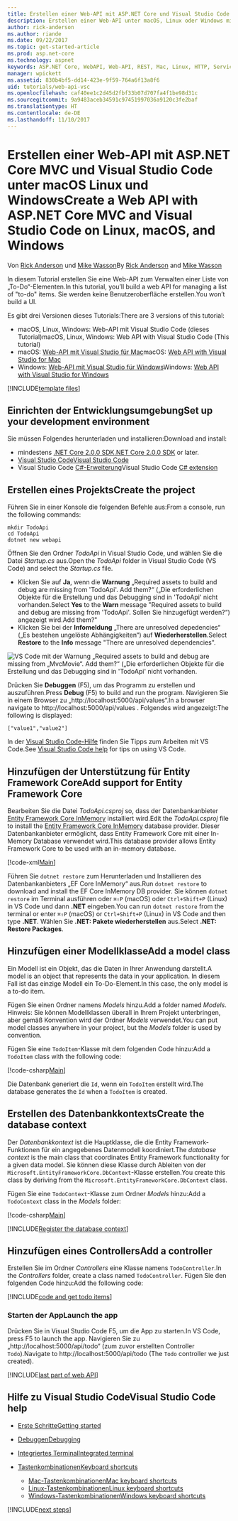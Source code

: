 ```yaml
---
title: Erstellen einer Web-API mit ASP.NET Core und Visual Studio Code
description: Erstellen einer Web-API unter macOS, Linux oder Windows mit ASP.NET Core MVC und Visual Studio Code
author: rick-anderson
ms.author: riande
ms.date: 09/22/2017
ms.topic: get-started-article
ms.prod: asp.net-core
ms.technology: aspnet
keywords: ASP.NET Core, WebAPI, Web-API, REST, Mac, Linux, HTTP, Service, HTTP-Dienst, VS Code
manager: wpickett
ms.assetid: 830b4bf5-dd14-423e-9f59-764a6f13a8f6
uid: tutorials/web-api-vsc
ms.openlocfilehash: caf40ee1c2d45d2fbf33b07d707fa4f1be98d31c
ms.sourcegitcommit: 9a9483aceb34591c97451997036a9120c3fe2baf
ms.translationtype: HT
ms.contentlocale: de-DE
ms.lasthandoff: 11/10/2017
---
```

# <a name="create-a-web-api-with-aspnet-core-mvc-and-visual-studio-code-on-linux-macos-and-windows"></a><span data-ttu-id="c2bb3-104">Erstellen einer Web-API mit ASP.NET Core MVC und Visual Studio Code unter macOS Linux und Windows</span><span class="sxs-lookup"><span data-stu-id="c2bb3-104">Create a Web API with ASP.NET Core MVC and Visual Studio Code on Linux, macOS, and Windows</span></span>

<span data-ttu-id="c2bb3-105">Von [Rick Anderson](https://twitter.com/RickAndMSFT) und [Mike Wasson](https://github.com/mikewasson)</span><span class="sxs-lookup"><span data-stu-id="c2bb3-105">By [Rick Anderson](https://twitter.com/RickAndMSFT) and [Mike Wasson](https://github.com/mikewasson)</span></span>

<span data-ttu-id="c2bb3-106">In diesem Tutorial erstellen Sie eine Web-API zum Verwalten einer Liste von „To-Do“-Elementen.</span><span class="sxs-lookup"><span data-stu-id="c2bb3-106">In this tutorial, you’ll build a web API for managing a list of "to-do" items.</span></span> <span data-ttu-id="c2bb3-107">Sie werden keine Benutzeroberfläche erstellen.</span><span class="sxs-lookup"><span data-stu-id="c2bb3-107">You won’t build a UI.</span></span>

<span data-ttu-id="c2bb3-108">Es gibt drei Versionen dieses Tutorials:</span><span class="sxs-lookup"><span data-stu-id="c2bb3-108">There are 3 versions of this tutorial:</span></span>

* <span data-ttu-id="c2bb3-109">macOS, Linux, Windows: Web-API mit Visual Studio Code (dieses Tutorial)</span><span class="sxs-lookup"><span data-stu-id="c2bb3-109">macOS, Linux, Windows: Web API with Visual Studio Code (This tutorial)</span></span>
* <span data-ttu-id="c2bb3-110">macOS: [Web-API mit Visual Studio für Mac](xref:tutorials/first-web-api-mac)</span><span class="sxs-lookup"><span data-stu-id="c2bb3-110">macOS: [Web API with Visual Studio for Mac](xref:tutorials/first-web-api-mac)</span></span>
* <span data-ttu-id="c2bb3-111">Windows: [Web-API mit Visual Studio für Windows](xref:tutorials/first-web-api)</span><span class="sxs-lookup"><span data-stu-id="c2bb3-111">Windows: [Web API with Visual Studio for Windows](xref:tutorials/first-web-api)</span></span>

<!-- WARNING: The code AND images in this doc are used by uid: tutorials/web-api-vsc, tutorials/first-web-api-mac and tutorials/first-web-api. If you change any code/images in this tutorial, update uid: tutorials/web-api-vsc -->

[!INCLUDE[template files](../includes/webApi/intro.md)]

## <a name="set-up-your-development-environment"></a><span data-ttu-id="c2bb3-112">Einrichten der Entwicklungsumgebung</span><span class="sxs-lookup"><span data-stu-id="c2bb3-112">Set up your development environment</span></span>

<span data-ttu-id="c2bb3-113">Sie müssen Folgendes herunterladen und installieren:</span><span class="sxs-lookup"><span data-stu-id="c2bb3-113">Download and install:</span></span>
- <span data-ttu-id="c2bb3-114">mindestens [.NET Core 2.0.0 SDK](https://www.microsoft.com/net/core)</span><span class="sxs-lookup"><span data-stu-id="c2bb3-114">[.NET Core 2.0.0 SDK](https://www.microsoft.com/net/core) or later.</span></span>
- [<span data-ttu-id="c2bb3-115">Visual Studio Code</span><span class="sxs-lookup"><span data-stu-id="c2bb3-115">Visual Studio Code</span></span>](https://code.visualstudio.com)
- <span data-ttu-id="c2bb3-116">Visual Studio Code [C#-Erweiterung](https://marketplace.visualstudio.com/items?itemName=ms-vscode.csharp)</span><span class="sxs-lookup"><span data-stu-id="c2bb3-116">Visual Studio Code [C# extension](https://marketplace.visualstudio.com/items?itemName=ms-vscode.csharp)</span></span>

## <a name="create-the-project"></a><span data-ttu-id="c2bb3-117">Erstellen eines Projekts</span><span class="sxs-lookup"><span data-stu-id="c2bb3-117">Create the project</span></span>

<span data-ttu-id="c2bb3-118">Führen Sie in einer Konsole die folgenden Befehle aus:</span><span class="sxs-lookup"><span data-stu-id="c2bb3-118">From a console, run the following commands:</span></span>

```console
mkdir TodoApi
cd TodoApi
dotnet new webapi
```

<span data-ttu-id="c2bb3-119">Öffnen Sie den Ordner *TodoApi* in Visual Studio Code, und wählen Sie die Datei *Startup.cs* aus.</span><span class="sxs-lookup"><span data-stu-id="c2bb3-119">Open the *TodoApi* folder in Visual Studio Code (VS Code) and select the *Startup.cs* file.</span></span>

- <span data-ttu-id="c2bb3-120">Klicken Sie auf **Ja**, wenn die **Warnung** „Required assets to build and debug are missing from 'TodoApi'. Add them?“ („Die erforderlichen Objekte für die Erstellung und das Debugging sind in 'TodoApi' nicht vorhanden.</span><span class="sxs-lookup"><span data-stu-id="c2bb3-120">Select **Yes** to the **Warn** message "Required assets to build and debug are missing from 'TodoApi'.</span></span> <span data-ttu-id="c2bb3-121">Sollen Sie hinzugefügt werden?“) angezeigt wird.</span><span class="sxs-lookup"><span data-stu-id="c2bb3-121">Add them?"</span></span>
- <span data-ttu-id="c2bb3-122">Klicken Sie bei der **Infomeldung** „There are unresolved depedencies“ („Es bestehen ungelöste Abhängigkeiten“) auf **Wiederherstellen**.</span><span class="sxs-lookup"><span data-stu-id="c2bb3-122">Select **Restore** to the **Info** message "There are unresolved dependencies".</span></span>

<!-- uid: tutorials/first-mvc-app-xplat/start-mvc uses the pic below. If you change it, make sure it's consistent -->

![VS Code mit der Warnung „Required assets to build and debug are missing from „MvcMovie“. Add them?“ („Die erforderlichen Objekte für die Erstellung und das Debugging sind in 'TodoApi' nicht vorhanden.](web-api-vsc/_static/vsc_restore.png)

<span data-ttu-id="c2bb3-126">Drücken Sie **Debuggen** (F5), um das Programm zu erstellen und auszuführen.</span><span class="sxs-lookup"><span data-stu-id="c2bb3-126">Press **Debug** (F5) to build and run the program.</span></span> <span data-ttu-id="c2bb3-127">Navigieren Sie in einem Browser zu „http://localhost:5000/api/values“.</span><span class="sxs-lookup"><span data-stu-id="c2bb3-127">In a browser navigate to http://localhost:5000/api/values .</span></span> <span data-ttu-id="c2bb3-128">Folgendes wird angezeigt:</span><span class="sxs-lookup"><span data-stu-id="c2bb3-128">The following is displayed:</span></span>

`["value1","value2"]`

<span data-ttu-id="c2bb3-129">In der [Visual Studio Code-Hilfe](#visual-studio-code-help) finden Sie Tipps zum Arbeiten mit VS Code.</span><span class="sxs-lookup"><span data-stu-id="c2bb3-129">See [Visual Studio Code help](#visual-studio-code-help) for tips on using VS Code.</span></span>

## <a name="add-support-for-entity-framework-core"></a><span data-ttu-id="c2bb3-130">Hinzufügen der Unterstützung für Entity Framework Core</span><span class="sxs-lookup"><span data-stu-id="c2bb3-130">Add support for Entity Framework Core</span></span>

<span data-ttu-id="c2bb3-131">Bearbeiten Sie die Datei *TodoApi.csproj* so, dass der Datenbankanbieter [Entity Framework Core InMemory](https://docs.microsoft.com/ef/core/providers/in-memory/) installiert wird.</span><span class="sxs-lookup"><span data-stu-id="c2bb3-131">Edit the *TodoApi.csproj* file to install the [Entity Framework Core InMemory](https://docs.microsoft.com/ef/core/providers/in-memory/) database provider.</span></span> <span data-ttu-id="c2bb3-132">Dieser Datenbankanbieter ermöglicht, dass Entity Framework Core mit einer In-Memory Database verwendet wird.</span><span class="sxs-lookup"><span data-stu-id="c2bb3-132">This database provider allows Entity Framework Core to be used with an in-memory database.</span></span>

[!code-xml[Main](web-api-vsc/sample/TodoApi/TodoApi.csproj?highlight=12)]

<span data-ttu-id="c2bb3-133">Führen Sie `dotnet restore` zum Herunterladen und Installieren des Datenbankanbieters „EF Core InMemory“ aus.</span><span class="sxs-lookup"><span data-stu-id="c2bb3-133">Run `dotnet restore` to download and install the EF Core InMemory DB provider.</span></span> <span data-ttu-id="c2bb3-134">Sie können `dotnet restore` im Terminal ausführen oder `⌘⇧P` (macOS) oder `Ctrl+Shift+P` (Linux) in VS Code und dann **.NET** eingeben.</span><span class="sxs-lookup"><span data-stu-id="c2bb3-134">You can run `dotnet restore` from the terminal or enter `⌘⇧P` (macOS) or `Ctrl+Shift+P` (Linux) in VS Code and then type **.NET**.</span></span> <span data-ttu-id="c2bb3-135">Wählen Sie **.NET: Pakete wiederherstellen** aus.</span><span class="sxs-lookup"><span data-stu-id="c2bb3-135">Select **.NET: Restore Packages**.</span></span>

## <a name="add-a-model-class"></a><span data-ttu-id="c2bb3-136">Hinzufügen einer Modellklasse</span><span class="sxs-lookup"><span data-stu-id="c2bb3-136">Add a model class</span></span>

<span data-ttu-id="c2bb3-137">Ein Modell ist ein Objekt, das die Daten in Ihrer Anwendung darstellt.</span><span class="sxs-lookup"><span data-stu-id="c2bb3-137">A model is an object that represents the data in your application.</span></span> <span data-ttu-id="c2bb3-138">In diesem Fall ist das einzige Modell ein To-Do-Element.</span><span class="sxs-lookup"><span data-stu-id="c2bb3-138">In this case, the only model is a to-do item.</span></span>

<span data-ttu-id="c2bb3-139">Fügen Sie einen Ordner namens *Models* hinzu.</span><span class="sxs-lookup"><span data-stu-id="c2bb3-139">Add a folder named *Models*.</span></span> <span data-ttu-id="c2bb3-140">Hinweis: Sie können Modellklassen überall in Ihrem Projekt unterbringen, aber gemäß Konvention wird der Ordner *Models* verwendet.</span><span class="sxs-lookup"><span data-stu-id="c2bb3-140">You can put model classes anywhere in your project, but the *Models* folder is used by convention.</span></span>

<span data-ttu-id="c2bb3-141">Fügen Sie eine `TodoItem`-Klasse mit dem folgenden Code hinzu:</span><span class="sxs-lookup"><span data-stu-id="c2bb3-141">Add a `TodoItem` class with the following code:</span></span>

[!code-csharp[Main](first-web-api/sample/TodoApi/Models/TodoItem.cs)]

<span data-ttu-id="c2bb3-142">Die Datenbank generiert die `Id`, wenn ein `TodoItem` erstellt wird.</span><span class="sxs-lookup"><span data-stu-id="c2bb3-142">The database generates the `Id` when a `TodoItem` is created.</span></span>

## <a name="create-the-database-context"></a><span data-ttu-id="c2bb3-143">Erstellen des Datenbankkontexts</span><span class="sxs-lookup"><span data-stu-id="c2bb3-143">Create the database context</span></span>

<span data-ttu-id="c2bb3-144">Der *Datenbankkontext* ist die Hauptklasse, die die Entity Framework-Funktionen für ein angegebenes Datenmodell koordiniert.</span><span class="sxs-lookup"><span data-stu-id="c2bb3-144">The *database context* is the main class that coordinates Entity Framework functionality for a given data model.</span></span> <span data-ttu-id="c2bb3-145">Sie können diese Klasse durch Ableiten von der `Microsoft.EntityFrameworkCore.DbContext`-Klasse erstellen.</span><span class="sxs-lookup"><span data-stu-id="c2bb3-145">You create this class by deriving from the `Microsoft.EntityFrameworkCore.DbContext` class.</span></span>

<span data-ttu-id="c2bb3-146">Fügen Sie eine `TodoContext`-Klasse zum Ordner *Models* hinzu:</span><span class="sxs-lookup"><span data-stu-id="c2bb3-146">Add a `TodoContext` class in the *Models* folder:</span></span>

[!code-csharp[Main](first-web-api/sample/TodoApi/Models/TodoContext.cs)]

[!INCLUDE[Register the database context](../includes/webApi/register_dbContext.md)]

## <a name="add-a-controller"></a><span data-ttu-id="c2bb3-147">Hinzufügen eines Controllers</span><span class="sxs-lookup"><span data-stu-id="c2bb3-147">Add a controller</span></span>

<span data-ttu-id="c2bb3-148">Erstellen Sie im Ordner *Controllers* eine Klasse namens `TodoController`.</span><span class="sxs-lookup"><span data-stu-id="c2bb3-148">In the *Controllers* folder, create a class named `TodoController`.</span></span> <span data-ttu-id="c2bb3-149">Fügen Sie den folgenden Code hinzu:</span><span class="sxs-lookup"><span data-stu-id="c2bb3-149">Add the following code:</span></span>

[!INCLUDE[code and get todo items](../includes/webApi/getTodoItems.md)]

### <a name="launch-the-app"></a><span data-ttu-id="c2bb3-150">Starten der App</span><span class="sxs-lookup"><span data-stu-id="c2bb3-150">Launch the app</span></span>

<span data-ttu-id="c2bb3-151">Drücken Sie in Visual Studio Code F5, um die App zu starten.</span><span class="sxs-lookup"><span data-stu-id="c2bb3-151">In VS Code, press F5 to launch the app.</span></span> <span data-ttu-id="c2bb3-152">Navigieren Sie zu „http://localhost:5000/api/todo“ (zum zuvor erstellten Controller `Todo`).</span><span class="sxs-lookup"><span data-stu-id="c2bb3-152">Navigate to  http://localhost:5000/api/todo   (The `Todo` controller we just created).</span></span>

[!INCLUDE[last part of web API](../includes/webApi/end.md)]

## <a name="visual-studio-code-help"></a><span data-ttu-id="c2bb3-153">Hilfe zu Visual Studio Code</span><span class="sxs-lookup"><span data-stu-id="c2bb3-153">Visual Studio Code help</span></span>

- [<span data-ttu-id="c2bb3-154">Erste Schritte</span><span class="sxs-lookup"><span data-stu-id="c2bb3-154">Getting started</span></span>](https://code.visualstudio.com/docs)
- [<span data-ttu-id="c2bb3-155">Debuggen</span><span class="sxs-lookup"><span data-stu-id="c2bb3-155">Debugging</span></span>](https://code.visualstudio.com/docs/editor/debugging)
- [<span data-ttu-id="c2bb3-156">Integriertes Terminal</span><span class="sxs-lookup"><span data-stu-id="c2bb3-156">Integrated terminal</span></span>](https://code.visualstudio.com/docs/editor/integrated-terminal)
- [<span data-ttu-id="c2bb3-157">Tastenkombinationen</span><span class="sxs-lookup"><span data-stu-id="c2bb3-157">Keyboard shortcuts</span></span>](https://code.visualstudio.com/docs/getstarted/keybindings#_keyboard-shortcuts-reference)

  - [<span data-ttu-id="c2bb3-158">Mac-Tastenkombinationen</span><span class="sxs-lookup"><span data-stu-id="c2bb3-158">Mac keyboard shortcuts</span></span>](https://code.visualstudio.com/shortcuts/keyboard-shortcuts-macos.pdf)
  - [<span data-ttu-id="c2bb3-159">Linux-Tastenkombinationen</span><span class="sxs-lookup"><span data-stu-id="c2bb3-159">Linux keyboard shortcuts</span></span>](https://code.visualstudio.com/shortcuts/keyboard-shortcuts-linux.pdf)
  - [<span data-ttu-id="c2bb3-160">Windows-Tastenkombinationen</span><span class="sxs-lookup"><span data-stu-id="c2bb3-160">Windows keyboard shortcuts</span></span>](https://code.visualstudio.com/shortcuts/keyboard-shortcuts-windows.pdf)

[!INCLUDE[next steps](../includes/webApi/next.md)]



